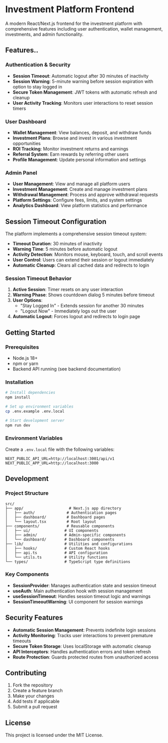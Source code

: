 # Investment Platform Frontend

A modern React/Next.js frontend for the investment platform with comprehensive features including user authentication, wallet management, investments, and admin functionality.

## Features..

### Authentication & Security
- **Session Timeout**: Automatic logout after 30 minutes of inactivity
- **Session Warning**: 5-minute warning before session expiration with option to stay logged in
- **Secure Token Management**: JWT tokens with automatic refresh and cleanup
- **User Activity Tracking**: Monitors user interactions to reset session timers

### User Dashboard
- **Wallet Management**: View balances, deposit, and withdraw funds
- **Investment Plans**: Browse and invest in various investment opportunities
- **ROI Tracking**: Monitor investment returns and earnings
- **Referral System**: Earn rewards by referring other users
- **Profile Management**: Update personal information and settings

### Admin Panel
- **User Management**: View and manage all platform users
- **Investment Management**: Create and manage investment plans
- **Withdrawal Management**: Process and approve withdrawal requests
- **Platform Settings**: Configure fees, limits, and system settings
- **Analytics Dashboard**: View platform statistics and performance

## Session Timeout Configuration

The platform implements a comprehensive session timeout system:

- **Timeout Duration**: 30 minutes of inactivity
- **Warning Time**: 5 minutes before automatic logout
- **Activity Detection**: Monitors mouse, keyboard, touch, and scroll events
- **User Control**: Users can extend their session or logout immediately
- **Automatic Cleanup**: Clears all cached data and redirects to login

### Session Timeout Behavior

1. **Active Session**: Timer resets on any user interaction
2. **Warning Phase**: Shows countdown dialog 5 minutes before timeout
3. **User Options**: 
   - "Stay Logged In" - Extends session for another 30 minutes
   - "Logout Now" - Immediately logs out the user
4. **Automatic Logout**: Forces logout and redirects to login page

## Getting Started

### Prerequisites
- Node.js 18+ 
- npm or yarn
- Backend API running (see backend documentation)

### Installation

```bash
# Install dependencies
npm install

# Set up environment variables
cp .env.example .env.local

# Start development server
npm run dev
```

### Environment Variables

Create a `.env.local` file with the following variables:

```env
NEXT_PUBLIC_API_URL=http://localhost:3001/api/v1
NEXT_PUBLIC_APP_URL=http://localhost:3000
```

## Development

### Project Structure

```
src/
├── app/                    # Next.js app directory
│   ├── auth/              # Authentication pages
│   ├── dashboard/         # Dashboard pages
│   └── layout.tsx         # Root layout
├── components/            # Reusable components
│   ├── ui/               # UI components
│   ├── admin/            # Admin-specific components
│   └── dashboard/        # Dashboard components
├── lib/                  # Utilities and configurations
│   ├── hooks/            # Custom React hooks
│   ├── api.ts            # API configuration
│   └── utils.ts          # Utility functions
└── types/                # TypeScript type definitions
```

### Key Components

- **SessionProvider**: Manages authentication state and session timeout
- **useAuth**: Main authentication hook with session management
- **useSessionTimeout**: Handles session timeout logic and warnings
- **SessionTimeoutWarning**: UI component for session warnings

## Security Features

- **Automatic Session Management**: Prevents indefinite login sessions
- **Activity Monitoring**: Tracks user interactions to prevent premature timeouts
- **Secure Token Storage**: Uses localStorage with automatic cleanup
- **API Interceptors**: Handles authentication errors and token refresh
- **Route Protection**: Guards protected routes from unauthorized access

## Contributing

1. Fork the repository
2. Create a feature branch
3. Make your changes
4. Add tests if applicable
5. Submit a pull request

## License

This project is licensed under the MIT License. 
